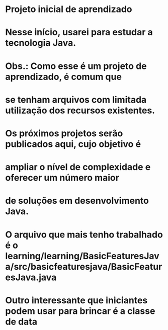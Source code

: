 # Projeto inicial de aprendizado
#
# Nesse início, usarei para estudar a tecnologia Java.
#
# Obs.: Como esse é um projeto de aprendizado, é comum que
# se tenham arquivos com limitada utilização dos recursos existentes.
#
# Os próximos projetos serão publicados aqui, cujo objetivo é 
# ampliar o nível de complexidade e oferecer um número maior
# de soluções em desenvolvimento Java.
# 
# O arquivo que mais tenho trabalhado é o learning/learning/BasicFeaturesJava/src/basicfeaturesjava/BasicFeaturesJava.java
#
# Outro interessante que iniciantes podem usar para brincar é a classe de data
